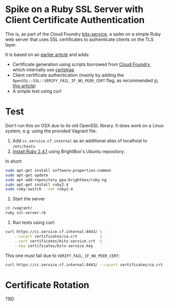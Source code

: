 # Spike on a Ruby SSL Server with Client Certificate Authentication

This is, as part of the Cloud Foundry [bits-service](https://github.com/cloudfoundry-incubator/bits-service), a spike on a simple Ruby web server that uses SSL certificates to authenticate clients on the TLS layer.

It is based on an [earlier article]( http://www.networkworld.com/article/2285193/infrastructure-management/creating-an-ssl-certificate-for-webrick.html) and adds:

* Certificate generation using scripts borrowed from [Cloud Foundry](https://github.com/cloudfoundry/cf-release/), which internally use [certstrap](https://github.com/square/certstrap)
* Client certificate authentication (mainly by adding the `OpenSSL::SSL::VERIFY_FAIL_IF_NO_PEER_CERT` flag, as recommended [in this article](https://stackoverflow.com/a/7735684))
* A simple test using curl

# Test

Don't run this on OSX due to its old OpenSSL library. It does work on a Linux system, e.g. using the provided Vagrant file:

1. Add `cc.service.cf.internal` as an additional alias of localhost to `/etc/hosts`
1. [Install Ruby 2.4.1](https://www.brightbox.com/docs/ruby/ubuntu/) using BrightBox's Ubuntu repository:

  In short:

  ```bash
  sudo apt-get install software-properties-common
  sudo apt-get update
  sudo apt-add-repository ppa:brightbox/ruby-ng
  sudo apt-get install ruby2.4
  sudo ruby-switch --set ruby2.4
  ```

1. Start the server

  ```bash
  cd /vagrant/
  ruby ssl-server.rb
  ```

1. Run tests using curl:

  ```bash
  curl https://cc.service.cf.internal:8443/ \
      --cacert certificates/ca.crt          \
      --cert certificates/bits-service.crt  \
      --key certificates/bits-service.key
  ```

  This one must fail due to `VERIFY_FAIL_IF_NO_PEER_CERT`:

  ```bash
  curl https://cc.service.cf.internal:8443/ --cacert certificates/ca.crt
  ```

# Certificate Rotation

TBD
